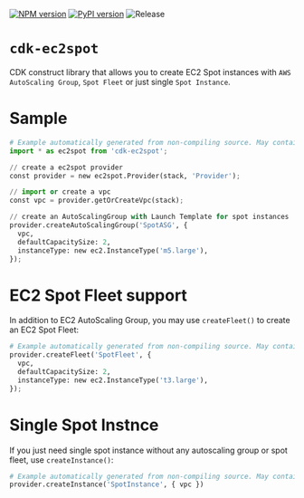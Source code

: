 [![NPM version](https://badge.fury.io/js/cdk-ec2spot.svg)](https://badge.fury.io/js/cdk-ec2spot)
[![PyPI version](https://badge.fury.io/py/cdk-ec2spot.svg)](https://badge.fury.io/py/cdk-ec2spot)
![Release](https://github.com/pahud/cdk-ec2spot/workflows/Release/badge.svg)

# `cdk-ec2spot`

CDK construct library that allows you to create EC2 Spot instances with `AWS AutoScaling Group`, `Spot Fleet` or just single `Spot Instance`.

# Sample

```python
# Example automatically generated from non-compiling source. May contain errors.
import * as ec2spot from 'cdk-ec2spot';

// create a ec2spot provider
const provider = new ec2spot.Provider(stack, 'Provider');

// import or create a vpc
const vpc = provider.getOrCreateVpc(stack);

// create an AutoScalingGroup with Launch Template for spot instances
provider.createAutoScalingGroup('SpotASG', {
  vpc,
  defaultCapacitySize: 2,
  instanceType: new ec2.InstanceType('m5.large'),
});
```

# EC2 Spot Fleet support

In addition to EC2 AutoScaling Group, you may use `createFleet()` to create an EC2 Spot Fleet:

```python
# Example automatically generated from non-compiling source. May contain errors.
provider.createFleet('SpotFleet', {
  vpc,
  defaultCapacitySize: 2,
  instanceType: new ec2.InstanceType('t3.large'),
});
```

# Single Spot Instnce

If you just need single spot instance without any autoscaling group or spot fleet, use `createInstance()`:

```python
# Example automatically generated from non-compiling source. May contain errors.
provider.createInstance('SpotInstance', { vpc })
```
